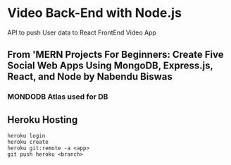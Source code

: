 # Video Back-End with Node.js
API to push User data to React FrontEnd Video App
## From 'MERN Projects For Beginners: Create Five Social Web Apps Using MongoDB, Express.js, React, and Node by Nabendu Biswas

### MONDODB Atlas used for DB

## Heroku Hosting
```console
heroku login
heroku create
heroku git:remote -a <app>
git push heroku <branch>
```
